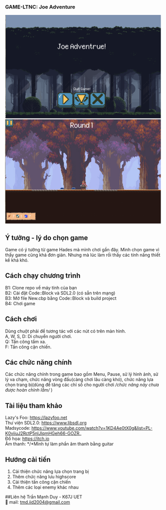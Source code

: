 ### GAME-LTNC: Joe Adventure
<img src = "assets/Demo/Screenshot 2023-05-18 161922.png" alt = "Menu Game">
<img src = "assets/Demo/Screenshot 2023-05-18 161839.png" alt = "Game Play">
</br>

## Ý tưởng - lý do chọn game
Game có ý tưởng từ game Hades mà mình chơi gần đây. Mình chọn game vì thấy game cũng khá đơn giản. Nhưng mà lúc làm rồi thấy các tính năng thiết kế khá khó.

## Cách chạy chương trình
B1: Clone repo về máy tính của bạn </br>
B2: Cài đặt Code::Block và SDL2.0 (có sẵn trên mạng)</br>
B3: Mở file New.cbp bằng Code::Block và build project</br>
B4: Chơi game</br>

## Cách chơi
Dùng chuột phải để tương tác với các nút có trên màn hình.</br>
A, W, S, D: Di chuyển người chơi.</br>
Q: Tấn công tầm xa.</br>
F: Tấn công cận chiến.</br>

## Các chức năng chính
Các chức năng chính trong game bao gồm Menu, Pause, sử lý hình ảnh, sử lý va chạm, chức năng vòng đấu(càng chơi lâu càng khó), chức năng lựa chọn trang bị(dùng để tăng các chỉ số cho người chơi */chức năng này chưa được hoàn chỉnh lắm/* )

## Tài liệu tham khảo
Lazy's Foo: https://lazyfoo.net </br>
Thư viện SDL2.0: https://www.libsdl.org </br>
Madsycode: https://www.youtube.com/watch?v=1KD4Ae0tX0g&list=PL-K0viiuJ2RctP5nlJlqmHGeh66-GOZR_ </br>
Đồ họa: https://itch.io </br>
Âm thanh: */*Mình tự làm phần âm thanh bằng guitar </br>

## Hướng cải tiến
1. Cải thiện chức năng lựa chọn trang bị 
2. Thêm chức năng lưu highscore
3. Cải thiện tấn công cận chiến
4. Thêm các loại enemy khác nhau

##Liên hệ
Trần Mạnh Duy - K67J UET </br>
📧 mail: tmd.iid2004@gmail.com
